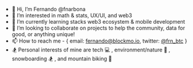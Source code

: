 - 👋 Hi, I’m Fernando @fnarbona
- 👀 I’m interested in math & stats, UX/UI, and web3
- 🌱 I’m currently learning stacks web3 ecosystem & mobile development
- 🤝 I’m looking to collaborate on projects to help the community, data for good, or anything unique!
- 📫 How to reach me - { email: <a href="mailto:fernando@blockmo.io">fernando@blockmo.io</a>, twitter: <a href="https://twitter.com/frn_btc">@frn_btc</a> }
- 🏂 Personal interests of mine are tech 💻 , environment/nature 🌳 , snowboarding 🏂 , and mountain biking 🚴 

<!---
fernando550/fernando550 is a ✨ special ✨ repository because its `README.md` (this file) appears on your GitHub profile.
You can click the Preview link to take a look at your changes.
--->
